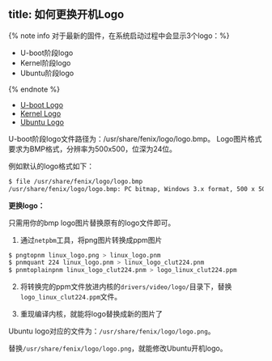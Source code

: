 title: 如何更换开机Logo
---

{% note info 对于最新的固件，在系统启动过程中会显示3个logo：%}

* U-boot阶段logo
* Kernel阶段logo
* Ubuntu阶段logo

{% endnote %}

<ul class="nav nav-tabs" id="myTab" role="tablist">
  <li class="nav-item" role="presentation">
    <a class="nav-link active" id="uboot-tab" data-toggle="tab" href="#uboot" role="tab" aria-controls="uboot" aria-selected="true">U-boot Logo</a>
  </li>
  <li class="nav-item" role="presentation">
    <a class="nav-link" id="kernel-tab" data-toggle="tab" href="#kernel" role="tab" aria-controls="kernel" aria-selected="false">Kernel Logo</a>
  </li>
  <li class="nav-item" role="presentation">
    <a class="nav-link" id="ubuntu-tab" data-toggle="tab" href="#ubuntu" role="tab" aria-controls="ubuntu" aria-selected="false">Ubuntu Logo</a>
  </li>
</ul>
<div class="tab-content" id="myTabContent">
<div class="tab-pane fade show active" id="uboot" role="tabpanel" aria-labelledby="uboot-tab">

U-boot阶段logo文件路径为：/usr/share/fenix/logo/logo.bmp。
Logo图片格式要求为BMP格式，分辨率为500x500，位深为24位。

例如默认的logo格式如下：

```bash
$ file /usr/share/fenix/logo/logo.bmp
/usr/share/fenix/logo/logo.bmp: PC bitmap, Windows 3.x format, 500 x 500 x 24, image size 750002, resolution 2834 x 2834 px/m, cbSize 750056, bits offset 54
```
**更换logo：**

只需用你的bmp logo图片替换原有的logo文件即可。

</div>
<div class="tab-pane fade show" id="kernel" role="tabpanel" aria-labelledby="kernel-tab">

1. 通过`netpbm`工具，将png图片转换成ppm图片

```sh
$ pngtopnm linux_logo.png > linux_logo.pnm
$ pnmquant 224 linux_logo.pnm > linux_logo_clut224.pnm
$ pnmtoplainpnm linux_logo_clut224.pnm > logo_linux_clut224.ppm
```

2. 将转换完的ppm文件放进内核的`drivers/video/logo/`目录下，替换`logo_linux_clut224.ppm`文件。

3. 重现编译内核，就能将logo替换成新的图片了

</div>
<div class="tab-pane fade show" id="ubuntu" role="tabpanel" aria-labelledby="ubuntu-tab">

Ubuntu logo对应的文件为：`/usr/share/fenix/logo/logo.png`。

替换`/usr/share/fenix/logo/logo.png`，就能修改Ubuntu开机logo。

</div>
</div>
